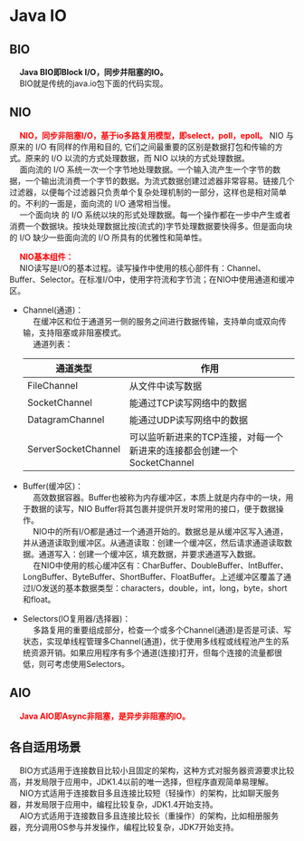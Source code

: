 

# Java IO
<!-- 
Java BIO  AIO
https://mp.weixin.qq.com/s/3OtbG6jegOS4m2GbyOF2lQ

https://blog.csdn.net/u010541670/article/details/91890649
-->

## BIO  
&emsp; **Java BIO即Block I/O，同步并阻塞的IO。**  
&emsp; BIO就是传统的java.io包下面的代码实现。  

## NIO
&emsp; **<font color = "red">NIO，同步非阻塞I/O，基于io多路复用模型，即select，poll，epoll。</font>** NIO 与原来的 I/O 有同样的作用和目的, 它们之间最重要的区别是数据打包和传输的方式。原来的 I/O 以流的方式处理数据，而 NIO 以块的方式处理数据。  
&emsp; 面向流的 I/O 系统一次一个字节地处理数据。一个输入流产生一个字节的数据，一个输出流消费一个字节的数据。为流式数据创建过滤器非常容易。链接几个过滤器，以便每个过滤器只负责单个复杂处理机制的一部分，这样也是相对简单的。不利的一面是，面向流的 I/O 通常相当慢。  
&emsp; 一个面向块 的 I/O 系统以块的形式处理数据。每一个操作都在一步中产生或者消费一个数据块。按块处理数据比按(流式的)字节处理数据要快得多。但是面向块的 I/O 缺少一些面向流的 I/O 所具有的优雅性和简单性。  


&emsp; **<font color = "red">NIO基本组件：</font>**  
&emsp; NIO读写是I/O的基本过程。读写操作中使用的核心部件有：Channel、Buffer、Selector。在标准I/O中，使用字符流和字节流；在NIO中使用通道和缓冲区。  

* Channel(通道)：  
&emsp; 在缓冲区和位于通道另一侧的服务之间进行数据传输，支持单向或双向传输，支持阻塞或非阻塞模式。  
&emsp; 通道列表：  

    |通道类型|作用|
    |---|---|
    |FileChannel|从文件中读写数据|
    |SocketChannel|能通过TCP读写网络中的数据|
    |DatagramChannel|能通过UDP读写网络中的数据|
    |ServerSocketChannel|可以监听新进来的TCP连接，对每一个新进来的连接都会创建一个SocketChannel|
* Buffer(缓冲区)：  
&emsp; 高效数据容器。Buffer也被称为内存缓冲区，本质上就是内存中的一块，用于数据的读写，NIO Buffer将其包裹并提供开发时常用的接口，便于数据操作。  
&emsp; NIO中的所有I/O都是通过一个通道开始的。数据总是从缓冲区写入通道，并从通道读取到缓冲区。从通道读取：创建一个缓冲区，然后请求通道读取数据。通道写入：创建一个缓冲区，填充数据，并要求通道写入数据。  
&emsp; 在NIO中使用的核心缓冲区有：CharBuffer、DoubleBuffer、IntBuffer、LongBuffer、ByteBuffer、ShortBuffer、FloatBuffer。上述缓冲区覆盖了通过I/O发送的基本数据类型：characters，double，int，long，byte，short和float。
* Selectors(IO复用器/选择器)：  
&emsp; 多路复用的重要组成部分，检查一个或多个Channel(通道)是否是可读、写状态，实现单线程管理多Channel(通道)，优于使用多线程或线程池产生的系统资源开销。如果应用程序有多个通道(连接)打开，但每个连接的流量都很低，则可考虑使用Selectors。


## AIO  
&emsp; **<font color = "red">Java AIO即Async非阻塞，是异步非阻塞的IO。</font>**  

## 各自适用场景  
&emsp; BIO方式适用于连接数目比较小且固定的架构，这种方式对服务器资源要求比较高，并发局限于应用中，JDK1.4以前的唯一选择，但程序直观简单易理解。  
&emsp; NIO方式适用于连接数目多且连接比较短（轻操作）的架构，比如聊天服务器，并发局限于应用中，编程比较复杂，JDK1.4开始支持。  
&emsp; AIO方式适用于连接数目多且连接比较长（重操作）的架构，比如相册服务器，充分调用OS参与并发操作，编程比较复杂，JDK7开始支持。  
